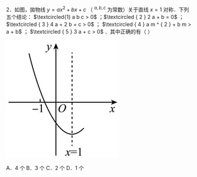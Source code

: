 2．如图，拋物线 $y = a x ^ { 2 } + b x + c$ （ $^ { a , b , c }$ 为常数）关于直线 $x = 1$ 对称．下列五个结论： $\textcircled{1} a b c > 0$ ；$\textcircled { 2 } 2 a + b = 0$ ； $\textcircled { 3 } 4 a + 2 b + c > 0$ ； $\textcircled { 4 } a m ^ { 2 } + b m > a + b$ ； $\textcircled { 5 } 3 a + c > 0$ ．其中正确的有（ ）

![](<../../qs_image_DB/专题3-4__二次函数选填压轴7类常考热点问题（解析版）_/7e385d76466d4cfe0532bffbe4b71c86dbc4b02510fabd8ad82e86b6b82528bf.jpg>)

A．4 个 B．3 个 C．2 个 D．1 个
